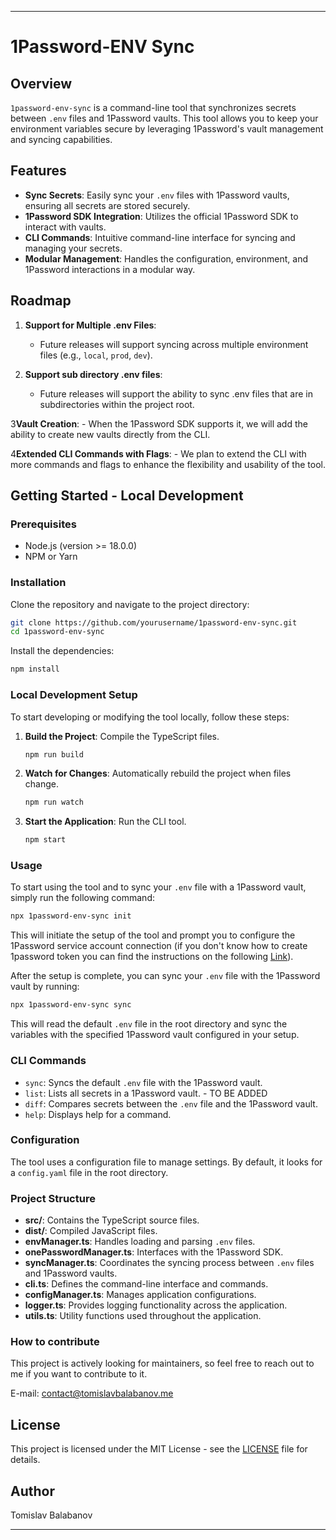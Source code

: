 ---

# 1Password-ENV Sync

## Overview

`1password-env-sync` is a command-line tool that synchronizes secrets between `.env` files and 1Password vaults. This tool allows you to keep your environment variables secure by leveraging 1Password's vault management and syncing capabilities.

## Features

- **Sync Secrets**: Easily sync your `.env` files with 1Password vaults, ensuring all secrets are stored securely.
- **1Password SDK Integration**: Utilizes the official 1Password SDK to interact with vaults.
- **CLI Commands**: Intuitive command-line interface for syncing and managing your secrets.
- **Modular Management**: Handles the configuration, environment, and 1Password interactions in a modular way.

## Roadmap

1. **Support for Multiple .env Files**:
    - Future releases will support syncing across multiple environment files (e.g., `local`, `prod`, `dev`).

2. **Support sub directory .env files**:
   -  Future releases will support the ability to sync .env files that are in subdirectories within the project root.

3**Vault Creation**:
    - When the 1Password SDK supports it, we will add the ability to create new vaults directly from the CLI.

4**Extended CLI Commands with Flags**:
    - We plan to extend the CLI with more commands and flags to enhance the flexibility and usability of the tool.


## Getting Started - Local Development

### Prerequisites

- Node.js (version >= 18.0.0)
- NPM or Yarn

### Installation

Clone the repository and navigate to the project directory:

```bash
git clone https://github.com/yourusername/1password-env-sync.git
cd 1password-env-sync
```

Install the dependencies:

```bash
npm install
```

### Local Development Setup

To start developing or modifying the tool locally, follow these steps:

1. **Build the Project**: Compile the TypeScript files.

   ```bash
   npm run build
   ```

2. **Watch for Changes**: Automatically rebuild the project when files change.

   ```bash
   npm run watch
   ```

3. **Start the Application**: Run the CLI tool.

   ```bash
   npm start
   ```

### Usage

To start using the tool and to sync your `.env` file with a 1Password vault, simply run the following command:
```bash
npx 1password-env-sync init
```
This will initiate the setup of the tool and prompt you to configure the 1Password service account connection (if you don't know how to create 1password token you can find the instructions on the following [Link](https://developer.1password.com/docs/service-accounts/get-started)).


After the setup is complete, you can sync your `.env` file with the 1Password vault by running:
```bash
npx 1password-env-sync sync
```

This will read the default `.env` file in the root directory and sync the variables with the specified 1Password vault configured in your setup.

### CLI Commands

- `sync`: Syncs the default `.env` file with the 1Password vault.
- `list`: Lists all secrets in a 1Password vault. - TO BE ADDED
- `diff`: Compares secrets between the `.env` file and the 1Password vault.
- `help`: Displays help for a command.

### Configuration

The tool uses a configuration file to manage settings. By default, it looks for a `config.yaml` file in the root directory.

### Project Structure

- **src/**: Contains the TypeScript source files.
- **dist/**: Compiled JavaScript files.
- **envManager.ts**: Handles loading and parsing `.env` files.
- **onePasswordManager.ts**: Interfaces with the 1Password SDK.
- **syncManager.ts**: Coordinates the syncing process between `.env` files and 1Password vaults.
- **cli.ts**: Defines the command-line interface and commands.
- **configManager.ts**: Manages application configurations.
- **logger.ts**: Provides logging functionality across the application.
- **utils.ts**: Utility functions used throughout the application.


### How to contribute
This project is actively looking for maintainers, so feel free to reach out to me if you want to contribute to it.

E-mail: [contact@tomislavbalabanov.me](mailto:contact@tomislavbalabanov.me)

## License

This project is licensed under the MIT License - see the [LICENSE](LICENSE) file for details.

## Author

Tomislav Balabanov

---